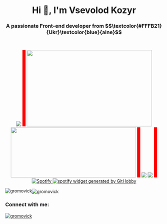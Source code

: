 <h1 align="center">Hi 👋, I'm Vsevolod Kozyr</h1>
<h3 align="center">A passionate Front-end developer from $$\textcolor{#FFFB21}{Ukr}\textcolor{blue}{aine}$$</h3>

<img width="100%" height="10" src="https://upload.wikimedia.org/wikipedia/commons/thumb/6/62/Solid_red.svg/768px-Solid_red.svg.png" />
<p align="center">
  <img width="400" src="https://you-tube-widget-prhl.vercel.app/?id=UCY1kMZp36IQSyNx_9h4mpCg&type=popular&live=true"/>
   <img width="10" height="243" src="https://github.com/Gromovick/lol/blob/main/Rectangle_2.svg" />
  <img width="400" height="243" src="https://static.wikia.nocookie.net/5ab2c7e2-18de-4f83-87aa-26ee050c3a9d/scale-to-width/755"/>
    <img width="400" height="160" autoplay src="https://i.pinimg.com/originals/4d/83/9c/4d839c6f283ef7aa74d516fdd350f173.gif"/>
   <img width="10" height="160" src="https://github.com/Gromovick/lol/blob/main/Rectangle_2.svg" />
  <img width="400" src="https://github-readme-steam-card.vercel.app/status/?steamid=76561198892412093&show_recent_game_bg=true"/>
  <img width="400" src="https://static.myfigurecollection.net/upload/pictures/2019/10/26/2321115.gif"/>
   <img width="10" height="160" src="https://github.com/Gromovick/lol/blob/main/Rectangle_2.svg" />
  <a href="https://open.spotify.com/artist/6hyCmqlpgEhkMKKr65sFgI" target="_blank" rel="noopener">
    <img src="https://novatorem.bgstatic.vercel.app/api/spotify" alt="Spotify" />
  </a>
  <a href="https://github.com/your-username/your-repo" target="_blank" rel="noopener noreferrer">
  <img src="https://spootify-zeta.vercel.app/api/Spootify?playlistId=1SZysCBV7ss6qFrN7MNNib&userName=Seva&style=bar&color=000000" alt="spotify widget generated by GitHobby" />
</a>
</p>


<p><img align="left" src="https://github-readme-stats.vercel.app/api/top-langs?username=gromovick&show_icons=true&locale=en&layout=compact" alt="gromovick" />
<img align="center" src="https://github-readme-stats.vercel.app/api?username=gromovick&show_icons=true&locale=en" alt="gromovick" /></p>

<h3 align="left">Connect with me:</h3>
<p align="left">
<a href="https://discord.gg/gromovick" target="blank"><img align="center" src="https://raw.githubusercontent.com/rahuldkjain/github-profile-readme-generator/master/src/images/icons/Social/discord.svg" alt="gromovick" height="30" width="40" /></a>
</p













